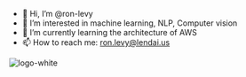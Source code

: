 - 👋 Hi, I’m @ron-levy
- 👀 I’m interested in machine learning, NLP, Computer vision
- 🌱 I’m currently learning the architecture of AWS
- 📫 How to reach me: ron.levy@lendai.us

![logo-white](https://imgur.com/MPwKDa9)

